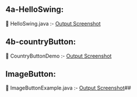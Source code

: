 ## 4a-HelloSwing:

🔗 HelloSwing.java :- [Output Screenshot](https://github.com/lohithrace21/Advanced-java/blob/main/EXP-4_Swing/4a_HelloSwing/Screenshot-4a_HelloSwing.png)
## 4b-countryButton:

🔗 CountryButtonDemo :- [Output Screenshot](https://github.com/lohithrace21/Advanced-java/blob/main/EXP-4_Swing/4b_CountryButtonDemo/Screenshot-4b_CountryButtonDemo.png)
## ImageButton:

🔗 ImageButtonExample.java :- [Output Screenshot](https://github.com/lohithrace21/Advanced-java/blob/main/EXP-4_Swing/4c_ImageButtonDemo/Screenshot-4c_Swings_ImageButtonExample.png)##
